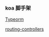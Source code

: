 ### koa 脚手架

[Typeorm](https://typeorm.io/#/)

[routing-controllers](https://github.com/typestack/routing-controllers)